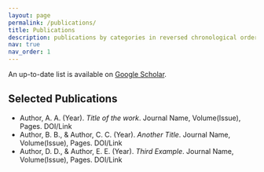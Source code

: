 ```yaml
---
layout: page
permalink: /publications/
title: Publications
description: publications by categories in reversed chronological order.
nav: true
nav_order: 1
---
```

<!-- _pages/publications.md -->
<div class="publications">
  <p>An up-to-date list is available on <a href="https://scholar.google.com/citations?hl=en&user=P9dSDhoAAAAJ">Google Scholar</a>.</p>

  <h2>Selected Publications</h2>
  <ul>
    <li>Author, A. A. (Year). <em>Title of the work</em>. Journal Name, Volume(Issue), Pages. DOI/Link</li>
    <li>Author, B. B., & Author, C. C. (Year). <em>Another Title</em>. Journal Name, Volume(Issue), Pages. DOI/Link</li>
    <li>Author, D. D., & Author, E. E. (Year). <em>Third Example</em>. Journal Name, Volume(Issue), Pages. DOI/Link</li>
  </ul>
</div>
